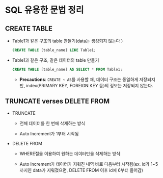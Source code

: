 # SQL 유용한 문법 정리

## CREATE TABLE

* Table1과 같은 구조의 table 만들기(data는 생성되지 않는다 )

  ```sql
  CREATE TABLE [table_name] LIKE Table1;
  ```

* Table1과 같은 구조, 같은 데이터의 table 만들기

  ```sql
  CREATE TABLE [table_name] AS SELECT * FROM Table1;
  ```

  * **Precautions**: `CREATE ~ AS`를 사용할 때, 데이터 구조는 동일하게 저장되지만, index(PRIMARY KEY, FOREIGN KEY 등)의 정보는 저장되지 않는다.



## TRUNCATE verses DELETE FROM

* TRUNCATE

  * 전체 데이터를 한 번에 삭제하는 방식
  
  * Auto Increment가 1부터 시작됨
* DELETE FROM
  * WHERE절을 이용하여 원하는 데이터만을 삭제하는 방식
  
  * Auto Increment가 데이터가 지워진 내역 바로 다음부터 시작됨(ex. id가 1~5까지인 data가 지워졌으면, DELETE FROM 이후 id에 6부터 들어감)
